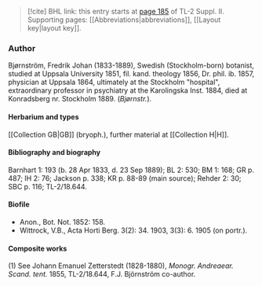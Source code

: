 > [!cite] BHL link: this entry starts at [page 185](https://www.biodiversitylibrary.org/item/103859#page/195/mode/1up) of TL-2 Suppl. II.
> Supporting pages: [[Abbreviations|abbreviations]], [[Layout key|layout key]].

### Author

Bjørnström, Fredrik Johan (1833-1889), Swedish (Stockholm-born) botanist, studied at Uppsala University 1851, fil. kand. theology 1856, Dr. phil. ib. 1857, physician at Uppsala 1864, ultimately at the Stockholm "hospital", extraordinary professor in psychiatry at the Karolingska Inst. 1884, died at Konradsberg nr. Stockholm 1889. (*Bjørnstr.*).

#### Herbarium and types

[[Collection GB|GB]] (bryoph.), further material at [[Collection H|H]].

#### Bibliography and biography

Barnhart 1: 193 (b. 28 Apr 1833, d. 23 Sep 1889); BL 2: 530; BM 1: 168; GR p. 487; IH 2: 76; Jackson p. 338; KR p. 88-89 (main source); Rehder 2: 30; SBC p. 116; TL-2/18.644.

#### Biofile

- Anon., Bot. Not. 1852: 158.
- Wittrock, V.B., Acta Horti Berg. 3(2): 34. 1903, 3(3): 6. 1905 (on portr.).

#### Composite works

(1) See Johann Emanuel Zetterstedt (1828-1880), *Monogr. Andreaear. Scand. tent.* 1855, TL-2/18.644, F.J. Björnström co-author.

